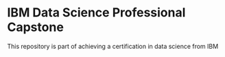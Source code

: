# IBM Data Science Professional Capstone

This repository is part of achieving a certification in data science from IBM

